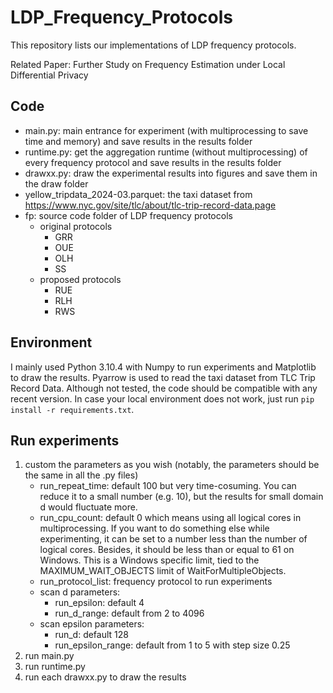 # LDP_Frequency_Protocols
This repository lists our implementations of LDP frequency protocols.

Related Paper: Further Study on Frequency Estimation under Local Differential Privacy

## Code
- main.py: main entrance for experiment (with multiprocessing to save time and memory) and save results in the results folder
- runtime.py: get the aggregation runtime (without multiprocessing) of every frequency protocol and save results in the results folder
- drawxx.py: draw the experimental results into figures and save them in the draw folder
- yellow_tripdata_2024-03.parquet: the taxi dataset from https://www.nyc.gov/site/tlc/about/tlc-trip-record-data.page
- fp: source code folder of LDP frequency protocols
  - original protocols
    - GRR
    - OUE
    - OLH
    - SS
  - proposed protocols
    - RUE
    - RLH
    - RWS

## Environment
I mainly used Python 3.10.4 with Numpy to run experiments and Matplotlib to draw the results. Pyarrow is used to read the taxi dataset from TLC Trip Record Data. Although not tested, the code should be compatible with any recent version. In case your local environment does not work, just run `pip install -r requirements.txt`.

## Run experiments
1. custom the parameters as you wish (notably, the parameters should be the same in all the .py files)
   - run_repeat_time: default 100 but very time-cosuming. You can reduce it to a small number (e.g. 10), but the results for small domain d would fluctuate more.
   - run_cpu_count: default 0 which means using all logical cores in multiprocessing. If you want to do something else while experimenting, it can be set to a number less than the number of logical cores. Besides, it should be less than or equal to 61 on Windows. This is a Windows specific limit, tied to the MAXIMUM_WAIT_OBJECTS limit of WaitForMultipleObjects.
   - run_protocol_list: frequency protocol to run experiments
   - scan d parameters:
     - run_epsilon: default 4
     - run_d_range: default from 2 to 4096
   - scan epsilon parameters:
     - run_d: default 128
     - run_epsilon_range: default from 1 to 5 with step size 0.25
2. run main.py
3. run runtime.py
4. run each drawxx.py to draw the results